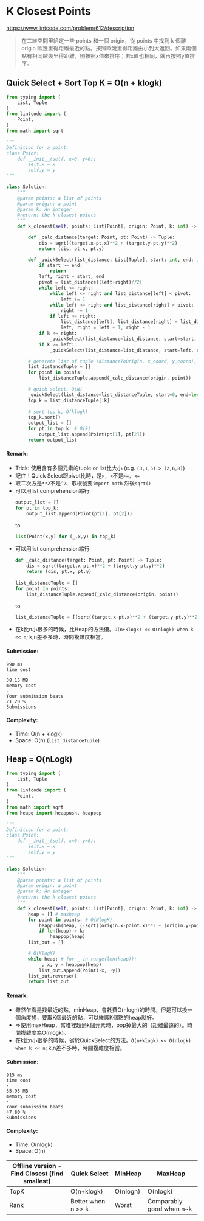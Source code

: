 # K Closest Points
https://www.lintcode.com/problem/612/description
>在二維空間里給定一些 points 和一個 origin，從 points 中找到 k 個離 origin 歐幾里得距離最近的點。按照歐幾里得距離由小到大返回。如果兩個點有相同歐幾里得距離，則按照x值來排序；若x值也相同，就再按照y值排序。

## Quick Select + Sort Top K = O(n + klogk)
```python
from typing import (
    List, Tuple
)
from lintcode import (
    Point,
)
from math import sqrt

"""
Definition for a point:
class Point:
    def __init__(self, x=0, y=0):
        self.x = x
        self.y = y
"""

class Solution:
    """
    @param points: a list of points
    @param origin: a point
    @param k: An integer
    @return: the k closest points
    """
    def k_closest(self, points: List[Point], origin: Point, k: int) -> List[Point]:

        def _calc_distance(target: Point, pt: Point) -> Tuple:
            dis = sqrt((target.x-pt.x)**2 + (target.y-pt.y)**2)
            return (dis, pt.x, pt.y)

        def _quickSelect(list_distance: List[Tuple], start: int, end: int, k: int):
            if start >= end:
                return
            left, right = start, end
            pivot = list_distance[(left+right)//2]
            while left <= right:
                while left <= right and list_distance[left] < pivot:
                    left += 1
                while left <= right and list_distance[right] > pivot:
                    right -= 1
                if left <= right:
                    list_distance[left], list_distance[right] = list_distance[right], list_distance[left]
                    left, right = left + 1, right - 1
            if k <= right:
                _quickSelect(list_distance=list_distance, start=start, end=right, k=k)
            if k >= left:
                _quickSelect(list_distance=list_distance, start=left, end=end, k=k)

        # generate list of tuple (distanceToOrigin, x_coord, y_coord), O(N)
        list_distanceTuple = []
        for point in points:
            list_distanceTuple.append(_calc_distance(origin, point))

        # quick select, O(N)
        _quickSelect(list_distance=list_distanceTuple, start=0, end=len(list_distanceTuple)-1, k=k-1)
        top_k = list_distanceTuple[:k]
        
        # sort top k, O(klogk)
        top_k.sort()
        output_list = []
        for pt in top_k: # O(k)
            output_list.append(Point(pt[1], pt[2]))
        return output_list
```
#### Remark:
- Trick: 使用含有多個元素的tuple or list比大小 (e.g. `(3,1,5) > (2,6,8)`)
- 記住！Quick Select跟pivot比時，是`>, <`不是`>=, <=`
- 取二次方是`**2`不是`^2`、取根號要`import math` 然後`sqrt()`
- 可以用list comprehension縮行
    ```python
    output_list = []
    for pt in top_k:
        output_list.append(Point(pt[1], pt[2]))
    ``` 
    to
    ```python
    list(Point(x,y) for (_,x,y) in top_k)
    ```
- 可以用list comprehension縮行
    ```python
    def _calc_distance(target: Point, pt: Point) -> Tuple:
        dis = sqrt((target.x-pt.x)**2 + (target.y-pt.y)**2)
        return (dis, pt.x, pt.y)
            
    list_distanceTuple = []
    for point in points:
        list_distanceTuple.append(_calc_distance(origin, point))
    ``` 
    to
    ```python
    list_distanceTuple = [(sqrt((target.x-pt.x)**2 + (target.y-pt.y)**2), point.x, point.y) for point in points]
    ```
- 在k比n小很多的時候，比Heap的方法優。`O(n+klogk) << O(nlogk) when k << n`; k,n差不多時，時間複雜度相當。
#### Submission:
```
990 ms
time cost
·
38.15 MB
memory cost
·
Your submission beats
21.20 %
Submissions
```
#### Complexity:
- Time: O(n + klogk)
- Space: O(n) (`list_distanceTuple`)

## Heap = O(nLogk)
```python
from typing import (
    List, Tuple
)
from lintcode import (
    Point,
)
from math import sqrt
from heapq import heappush, heappop

"""
Definition for a point:
class Point:
    def __init__(self, x=0, y=0):
        self.x = x
        self.y = y
"""

class Solution:
    """
    @param points: a list of points
    @param origin: a point
    @param k: An integer
    @return: the k closest points
    """
    def k_closest(self, points: List[Point], origin: Point, k: int) -> List[Point]:
        heap = [] # maxheap
        for point in points: # O(NlogK)
            heappush(heap, (-sqrt((origin.x-point.x)**2 + (origin.y-point.y)**2), -point.x, -point.y))
            if len(heap) > k:
                heappop(heap)
        list_out = []

        # O(KlogK)
        while heap: # for _ in range(len(heap)):
            _, x, y = heappop(heap)
            list_out.append(Point(-x, -y))
        list_out.reverse()
        return list_out
```
#### Remark:
- 雖然乍看是找最近的點，minHeap，會耗費O(nlogn)的時間。但是可以換一個角度想，要取K個最近的點，可以維護K個點的heap就好。
- =>使用maxHeap，當堆裡超過k個元素時，pop掉最大的（距離最遠的）。時間複雜度為O(nlogk)。
- 在k比n小很多的時候，劣於QuickSelect的方法。`O(n+klogk) << O(nlogk) when k << n`; k,n差不多時，時間複雜度相當。

#### Submission:
```
915 ms
time cost
·
35.95 MB
memory cost
·
Your submission beats
47.80 %
Submissions
```
#### Complexity:
- Time: O(nlogk)
- Space: O(n)

| Offline version - Find Closest (find smallest) | Quick Select | MinHeap | MaxHeap |
|---|---|---|---|
| TopK | O(n+klogk) | O(nlogn) | O(nlogk) |
| Rank | Better when n >> k | Worst | Comparably good when n~k |
